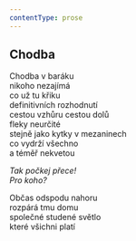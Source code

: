 ```yaml
---
contentType: prose
---
```


## Chodba

Chodba v baráku  
nikoho nezajímá  
co už tu křiku  
definitivních rozhodnutí  
cestou vzhůru cestou dolů  
fleky neurčité  
stejně jako kytky v mezaninech  
co vydrží všechno  
a téměř nekvetou

_Tak počkej přece!  
Pro koho?_

Občas odspodu nahoru  
rozpárá tmu domu  
společné studené světlo  
které všichni platí
